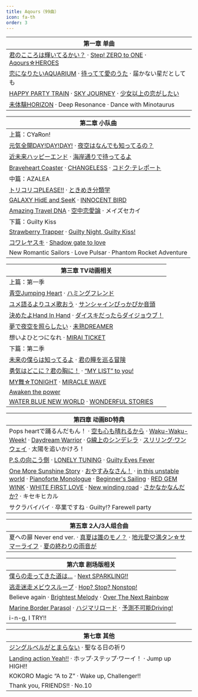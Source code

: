 ```yaml
---
title: Aqours（99曲）
icon: fa-th
order: 3
---
```


|第一章 单曲|
|-|
|[君のこころは輝いてるかい？](2017/12/16/君のこころは輝いてるかい.html) · [Step! ZERO to ONE](2017/12/15/Step!-ZERO-to-ONE.html) · [Aqours☆HEROES](2017/12/14/Aqours-HEROES.html)|
|[恋になりたいAQUARIUM](2017/12/13/恋になりたいAQUARIUM.html) · [待ってて愛のうた](2017/12/12/待ってて愛のうた.html) · 届かない星だとしても|
|[HAPPY PARTY TRAIN](2017/12/10/HAPPY-PARTY-TRAIN.html) · [SKY JOURNEY](2017/12/09/SKY-JOURNEY.html) · [少女以上の恋がしたい](2017/12/08/少女以上の恋がしたい.html)|
|[未体験HORIZON](2017/09/15/未体験HORIZON.html) · Deep Resonance · Dance with Minotaurus|

|第二章 小队曲|
|-|
|上篇：CYaRon!|
|[元気全開DAY!DAY!DAY!](2017/12/07/元気全開DAY!DAY!DAY!.html) · [夜空はなんでも知ってるの？](2017/12/06/夜空はなんでも知ってるの.html)|
|[近未来ハッピーエンド](2017/12/05/近未来ハッピーエンド.html) · [海岸通りで待ってるよ](2017/12/04/海岸通りで待ってるよ.html)|
|[Braveheart Coaster](2017/09/03/Braveheart-Coaster.html) · [CHANGELESS](2017/09/02/CHANGELESS.html) · [コドク·テレポート](2017/09/01/コドク-テレポート.html)|
|中篇：AZALEA|
|[トリコリコPLEASE!!](2017/12/03/トリコリコPLEASE!!.html) · [ときめき分類学](2017/12/02/ときめき分類学.html)|
|[GALAXY HidE and SeeK](2017/12/01/GALAXY-HidE-and-SeeK.html) · [INNOCENT BIRD](2017/11/30/INNOCENT-BIRD.html)|
|[Amazing Travel DNA](2017/08/31/Amazing-Travel-DNA.html) · [空中恋愛論](2017/08/30/空中恋愛論.html) · メイズセカイ|
|下篇：Guilty Kiss|
|[Strawberry Trapper](2017/11/29/Strawberry-Trapper.html) · [Guilty Night, Guilty Kiss!](2017/11/28/Guilty-Night,-Guilty-Kiss!.html)|
|[コワレヤスキ](2017/11/27/コワレヤスキ.html) · [Shadow gate to love](2017/11/26/Shadow-gate-to-love.html)|
|New Romantic Sailors · Love Pulsar · Phantom Rocket Adventure|

|第三章 TV动画相关|
|-|
|上篇：第一季|
|[青空Jumping Heart](2017/11/25/青空Jumping-Heart.html) · [ハミングフレンド](2017/11/24/ハミングフレンド.html)|
|[ユメ語るよりユメ歌おう](2017/11/23/ユメ語るよりユメ歌おう.html) · [サンシャインぴっかぴか音頭](2017/11/22/サンシャインぴっかぴか音頭.html)|
|[決めたよHand In Hand](2017/11/21/決めたよHand-In-Hand.html) · [ダイスキだったらダイジョウブ！](2017/11/20/ダイスキだったらダイジョウブ.html)|
|[夢で夜空を照らしたい](2017/11/19/夢で夜空を照らしたい.html) · [未熟DREAMER](2017/11/18/未熟DREAMER.html)|
|想いよひとつになれ · [MIRAI TICKET](2017/11/16/MIRAI-TICKET.html)|
|下篇：第二季|
|[未来の僕らは知ってるよ](2017/11/15/未来の僕らは知ってるよ.html) · [君の瞳を巡る冒険](2017/11/14/君の瞳を巡る冒険.html)|
|[勇気はどこに？君の胸に！](2017/11/13/勇気はどこに-君の胸に.html) · [“MY LIST” to you!](2017/11/12/MY-LIST-to-you!.html)|
|[MY舞☆TONIGHT](2017/11/11/MY舞-TONIGHT.html) · [MIRACLE WAVE](2017/11/10/MIRACLE-WAVE.html)|
|[Awaken the power](2017/11/09/Awaken-the-power.html)|
|[WATER BLUE NEW WORLD](2017/11/08/WATER-BLUE-NEW-WORLD.html) · [WONDERFUL STORIES](2017/11/07/WONDERFUL-STORIES.html)|

|第四章 动画BD特典|
|-|
|Pops heartで踊るんだもん！ · [空も心も晴れるから](2017/11/05/空も心も晴れるから.html) · [Waku-Waku-Week!](2017/11/04/Waku-Waku-Week!.html) · [Daydream Warrior](2017/11/02/Daydream-Warrior.html) · [G線上のシンデレラ](2017/11/01/G線上のシンデレラ.html) · [スリリング·ワンウェイ](2017/10/31/スリリング-ワンウェイ.html) · 太陽を追いかけろ！|
|[P.S.の向こう側](2017/10/29/P.S.の向こう側.html) · [LONELY TUNING](2017/10/28/LONELY-TUNING.html) · [Guilty Eyes Fever](2017/10/27/Guilty-Eyes-Fever.html)|
|[One More Sunshine Story](2017/10/26/One-More-Sunshine-Story.html) · [おやすみなさん！](2017/10/25/おやすみなさん.html) · [in this unstable world](2017/10/24/in-this-unstable-world.html) · [Pianoforte Monologue](2017/10/23/Pianoforte-Monologue.html) · [Beginner's Sailing](2017/10/22/Beginner's-Sailing.html) · [RED GEM WINK](2017/10/21/RED-GEM-WINK.html) · [WHITE FIRST LOVE](2017/10/20/WHITE-FIRST-LOVE.html) · [New winding road](2017/10/19/New-winding-road.html) · [さかなかなんだか?](2017/10/18/さかなかなんだか.html) · キセキヒカル|
|サクラバイバイ · 卒業ですね · Guilty!? Farewell party|

|第五章 2人/3人组合曲|
|-|
|夏への扉 Never end ver. · [真夏は誰のモノ？](2017/10/12/真夏は誰のモノ.html) · [地元愛♡満タン☆サマーライフ](2017/10/11/地元愛-満タン-サマーライフ.html) · [夏の終わりの雨音が](2017/10/10/夏の終わりの雨音が.html)|

|第六章 剧场版相关|
|-|
|[僕らの走ってきた道は…](2017/09/13/僕らの走ってきた道は.html) · [Next SPARKLING!!](2017/09/14/Next-SPARKLING!!.html)|
|[逃走迷走メビウスループ](2017/09/12/逃走迷走メビウスループ.html) · [Hop? Stop? Nonstop!](2017/09/11/Hop-Stop-Nonstop!.html)|
|Believe again · [Brightest Melody](2017/09/10/Brightest-Melody.html) · [Over The Next Rainbow](2017/09/09/Over-The-Next-Rainbow.html)|
|[Marine Border Parasol](2017/09/08/Marine-Border-Parasol.html) · [ハジマリロード](2017/09/07/ハジマリロード.html) · [予測不可能Driving!](2017/09/06/予測不可能Driving!.html)|
|i-n-g, I TRY!!|

|第七章 其他|
|-|
|[ジングルベルがとまらない](2017/09/16/ジングルベルがとまらない.html) · 聖なる日の祈り|
|[Landing action Yeah!!](2017/10/07/Landing-action-Yeah!!.html) · ホップ·ステップ·ワーイ！ · Jump up HIGH!!|
|KOKORO Magic “A to Z” · Wake up, Challenger!!|
|Thank you, FRIENDS!! · No.10|
